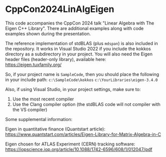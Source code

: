# CppCon2024LinAlgEigen

This code accompanies the CppCon 2024 talk "Linear Algebra with The Eigen C++ Library".  There are additional examples along with code examples shown during the presentation. 

The reference implementation of stdBLAS (plus `mdspan`) is also included in the repository.  It works in Visual Studio 2022 if you include the kokkos directory as a subdirectory in your project.  You will also need the Eigen header files (header-only library), available here: https://eigen.tuxfamily.org/

So, if your project name is `SampleCode`, then you should place the following in your include path:
`c:\SampleCode\kokkos`
`c:\YourLibraries\eigen-3.4.0`

Also, if using Visual Studio, in your project settings, make sure to:
1. Use the most recent compiler
2. Use the Clang compiler option (the stdBLAS code will not compiler with the VS compiler)

Some supplemental information:

Eigen in quantitative finance (Quantstart article): https://www.quantstart.com/articles/Eigen-Library-for-Matrix-Algebra-in-C

Eigen chosen for ATLAS Experiment (CERN) tracking software:  https://iopscience.iop.org/article/10.1088/1742-6596/608/1/012047/pdf
